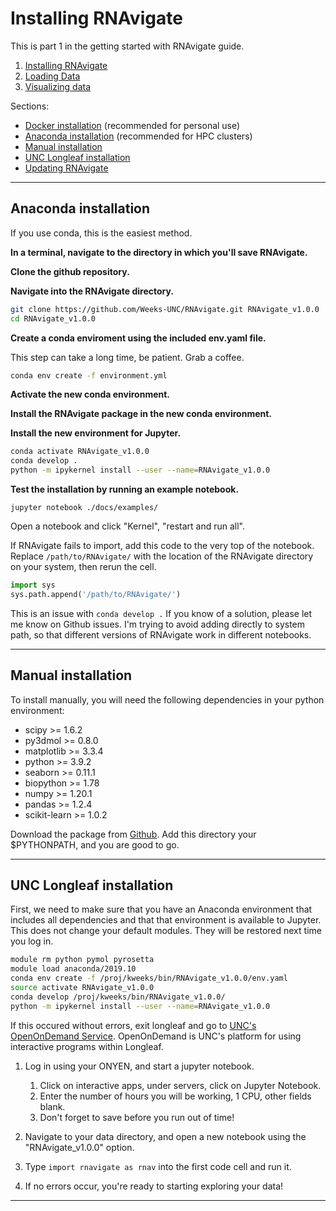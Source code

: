 Installing RNAvigate
====================

This is part 1 in the getting started with RNAvigate guide.

1. [Installing RNAvigate](./installing-rnavigate.md)
2. [Loading Data](./loading-data.md)
3. [Visualizing data](./visualizing-data.md)

Sections:

- [Docker installation](#docker-installation) (recommended for personal use)
- [Anaconda installation](#anaconda-installation) (recommended for HPC clusters)
- [Manual installation](#manual-installation)
- [UNC Longleaf installation](#unc-longleaf-installation)
- [Updating RNAvigate](#updating-rnavigate)

---

Anaconda installation
---------------------

If you use conda, this is the easiest method.

**In a terminal, navigate to the directory in which you'll save RNAvigate.**

**Clone the github repository.**

**Navigate into the RNAvigate directory.**

```bash
git clone https://github.com/Weeks-UNC/RNAvigate.git RNAvigate_v1.0.0
cd RNAvigate_v1.0.0
```

**Create a conda enviroment using the included env.yaml file.**

This step can take a long time, be patient. Grab a coffee.

```bash
conda env create -f environment.yml
```

**Activate the new conda environment.**

**Install the RNAvigate package in the new conda environment.**

**Install the new environment for Jupyter.**

```bash
conda activate RNAvigate_v1.0.0
conda develop .
python -m ipykernel install --user --name=RNAvigate_v1.0.0
```

**Test the installation by running an example notebook.**

```base
jupyter notebook ./docs/examples/
```

Open a notebook and click "Kernel", "restart and run all".

If RNAvigate fails to import, add this code to the very top of the notebook.
Replace `/path/to/RNAvigate/` with the location of the RNAvigate directory on your system, then rerun the cell.

```python
import sys
sys.path.append('/path/to/RNAvigate/')
```

This is an issue with `conda develop .` If you know of a solution, please let
me know on Github issues. I'm trying to avoid adding directly to system path,
so that different versions of RNAvigate work in different notebooks.

---

Manual installation
-------------------

To install manually, you will need the following dependencies in your python
environment:

- scipy >= 1.6.2
- py3dmol >= 0.8.0
- matplotlib >= 3.3.4
- python >= 3.9.2
- seaborn >= 0.11.1
- biopython >= 1.78
- numpy >= 1.20.1
- pandas >= 1.2.4
- scikit-learn >= 1.0.2

Download the package from [Github](https://github.com/Weeks-UNC/RNAvigate). Add
this directory your $PYTHONPATH, and you are good to go.

---

UNC Longleaf installation
-------------------------

First, we need to make sure that you have an Anaconda environment that includes
all dependencies and that that environment is available to Jupyter. This does
not change your default modules. They will be restored next time you log in.

```bash
module rm python pymol pyrosetta
module load anaconda/2019.10
conda env create -f /proj/kweeks/bin/RNAvigate_v1.0.0/env.yaml
source activate RNAvigate_v1.0.0
conda develop /proj/kweeks/bin/RNAvigate_v1.0.0/
python -m ipykernel install --user --name=RNAvigate_v1.0.0
```

If this occured without errors, exit longleaf and go to
[UNC's OpenOnDemand Service](https://ondemand.rc.unc.edu/). OpenOnDemand is
UNC's platform for using interactive programs within Longleaf.

1. Log in using your ONYEN, and start a jupyter notebook.

   1. Click on interactive apps, under servers, click on Jupyter Notebook.
   2. Enter the number of hours you will be working, 1 CPU, other fields blank.
   3. Don't forget to save before you run out of time!

2. Navigate to your data directory, and open a new notebook using the
  "RNAvigate_v1.0.0" option.
4. Type `import rnavigate as rnav` into the first code cell and run it.
5. If no errors occur, you're ready to starting exploring your data!

---
